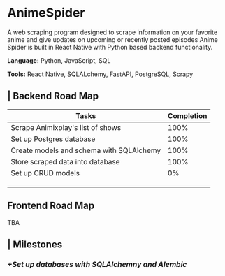 # AnimeSpider

A web scraping program designed to scrape information on your favorite anime and give updates on upcoming or recently posted episodes Anime Spider is built in React Native with Python based backend functionality.

**Language:** Python, JavaScript, SQL

**Tools:** React Native, SQLALchemy, FastAPI, PostgreSQL, Scrapy

## | Backend Road Map
| Tasks                                     	| Completion 	|
|-------------------------------------------	|------------	|
| Scrape Animixplay's list of shows         	| 100%       	|
| Set up Postgres database                  	| 100%       	|
| Create models and schema with SQLAlchemy 	| 100%       	|
| Store scraped data into database          	| 100%        	|
| Set up CRUD models                        	| 0%         	|
|                                           	|            	|
|                                           	|            	|
|                                           	|            	|

## Frontend Road Map

TBA

## | Milestones

### *+Set up databases with SQLAlchemny and Alembic* 